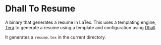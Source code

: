 # Dhall To Resume

A binary that generates a resume in LaTex. This uses a templating engine, [Tera](https://tera.netlify.app/docs/) to generate a resume using a template and configuration using [Dhall](https://dhall-lang.org/).

It generates a `resume.tex` in the current directory.